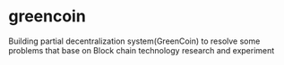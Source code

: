 # greencoin
Building partial decentralization system(GreenCoin) to resolve some problems that base on Block chain technology research and experiment

